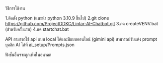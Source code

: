 วิธีการใช้งาน

1.ติดตั้ง python (แนะนำ python 3.10.9 ขึ้นไป)
2.git clone https://github.com/ProjectDDKC/Lintar-AI-Chatbot.git
3.กด createVENV.bat (สำหรับครั้งแรก)
4.กด startchat.bat

API
สามารถใช้ api แบบ local ได้และมีแบบออนไลน์ (gimini api)
สามารถปรับแต่ง prompt บุคลิก AI ได้ที่ ai_setup/Prompts.json

ฟังชั่นอื่นฯจะถูกเพิ่มในอนาคต
